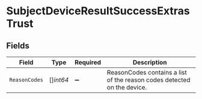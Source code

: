 # SubjectDeviceResultSuccessExtrasTrust


## Fields

| Field                                                                   | Type                                                                    | Required                                                                | Description                                                             |
| ----------------------------------------------------------------------- | ----------------------------------------------------------------------- | ----------------------------------------------------------------------- | ----------------------------------------------------------------------- |
| `ReasonCodes`                                                           | []*int64*                                                               | :heavy_minus_sign:                                                      | ReasonCodes contains a list of the reason codes detected on the device. |